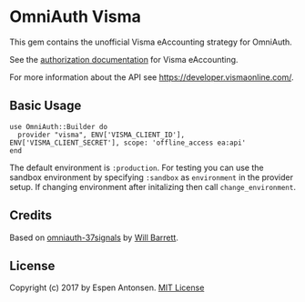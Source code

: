 # OmniAuth Visma

This gem contains the unofficial Visma eAccounting strategy for OmniAuth.

See the [authorization documentation](https://developer.vismaonline.com/#eAccountingApiAuthorization) for Visma eAccounting.

For more information about the API see https://developer.vismaonline.com/.

## Basic Usage

    use OmniAuth::Builder do
      provider "visma", ENV['VISMA_CLIENT_ID'], ENV['VISMA_CLIENT_SECRET'], scope: 'offline_access ea:api'
    end

The default environment is ```:production```. For testing you can use the sandbox environment by specifying ```:sandbox``` as ```environment``` in the provider setup. If changing environment after initalizing then call ```change_environment```.

## Credits

Based on [omniauth-37signals](https://github.com/tallgreentree/omniauth-37signals) by [Will Barrett](https://github.com/willbarrett).

## License

Copyright (c) 2017 by Espen Antonsen. [MIT License](LICENSE)